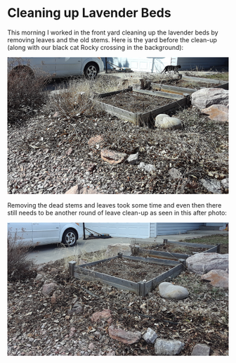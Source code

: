 # Cleaning up Lavender Beds
This morning I worked in the front yard cleaning up the lavender beds by removing
leaves and the old stems. Here is the yard before the clean-up (along with our black
cat Rocky crossing in the background): 

![Before Weeding/Cleanup](img/0202003-23_before-cleanup.png)


Removing the dead stems and leaves took some time and even then there still needs to be
another round of leave clean-up as seen in this after photo:

![After Weeding/Cleanup](img/020200323_after-cleanup.png) 


